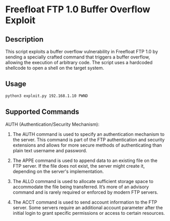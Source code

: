 # Freefloat FTP 1.0 Buffer Overflow Exploit

## Description

This script exploits a buffer overflow vulnerability in Freefloat FTP 1.0 by sending a specially crafted command that triggers a buffer overflow, allowing the execution of arbitrary code. The script uses a hardcoded shellcode to open a shell on the target system.

## Usage

```sh
python3 exploit.py 192.168.1.10 PWND
```

## Supported Commands

AUTH (Authentication/Security Mechanism):

1. The AUTH command is used to specify an authentication mechanism to the server. This command is part of the FTP authentication and security extensions and allows for more secure methods of authenticating than plain text username and password.


2. The APPE command is used to append data to an existing file on the FTP server. If the file does not exist, the server might create it, depending on the server's implementation.


3. The ALLO command is used to allocate sufficient storage space to accommodate the file being transferred. It’s more of an advisory command and is rarely required or enforced by modern FTP servers.


4. The ACCT command is used to send account information to the FTP server. Some servers require an additional account parameter after the initial login to grant specific permissions or access to certain resources.
